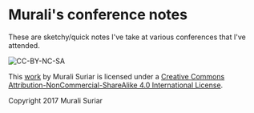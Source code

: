 # Murali's conference notes

These are sketchy/quick notes I've take at various conferences that I've
attended.

![CC-BY-NC-SA](https://i.creativecommons.org/l/by-nc-sa/4.0/88x31.png)

This [work](https://github.com/msuriar) by Murali Suriar is licensed under a
[Creative Commons Attribution-NonCommercial-ShareAlike 4.0 International
License](http://creativecommons.org/licenses/by-nc-sa/4.0/).

Copyright 2017 Murali Suriar
